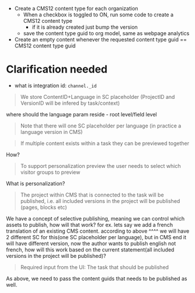 - Create a CMS12 content type for each organization
	- When a checkbox is toggled to ON, run some code to create a CMS12 content type
		- if it is already created just bump the version
	- save the content type guid to org model, same as webpage analytics
- Create an empty content whenever the requested content type guid == CMS12 content type guid

# Clarification needed
- what is integration id: `channel._id`
> We store ContentID+Language in SC placeholder (ProjectID and VersionID will be infered by task/context)

where should the language param reside
	- root level/field level
	
> Note that there will one SC placeholder per language (in practice a language version in CMS)
		
>  If multiple content exists within a task they can be previewed together

How?

> To support personalization preview the user needs to select which visitor groups to preview

What is personalization?

>  The project within CMS that is connected to the task will be published, i.e. all included versions in the project will be published (pages, blocks etc)

We have a concept of selective publishing, meaning we can control which assets to publish, how will that work? for ex. lets say we add a french translation of an existing CMS content. according to above ^^^^ we will have 2 different SC for this(one SC placeholder per language), but in CMS end it will have different version, now the author wants to publish english not french, how will this work based on the current statement(all included versions in the project will be published)?

> Required input from the UI:
> 	The task that should be published

As above, we need to pass the content guids that needs to be published as well.